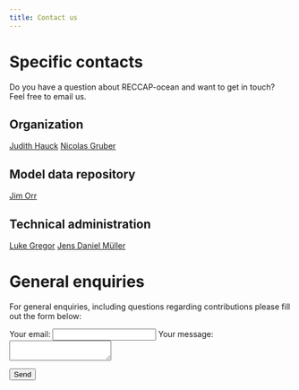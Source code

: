 ```yaml
---
title: Contact us
---
```


# Specific contacts

Do you have a question about RECCAP-ocean and want to get in touch? Feel free to email us.

## Organization
[Judith Hauck](mailto:Judith.Hauck@awi.de)
[Nicolas Gruber](mailto:nicolas.gruber@env.ethz.ch)

## Model data repository
[Jim Orr](mailto:james.orr@lsce.ipsl.fr)

## Technical administration
[Luke Gregor](mailto:luke.gregor@usys.ethz.ch)
[Jens Daniel Müller](mailto:jensdaniel.mueller@usys.ethz.ch)

# General enquiries

For general enquiries, including questions regarding contributions please fill out the form below:


<form
  action="https://formspree.io/xoqkvkjw"
  method="POST">
  <label>
    Your email:
    <input type="text" name="_replyto">
  </label>
  <label>
    Your message:
    <textarea name="message"></textarea>
  </label>

  <!-- your other form fields go here -->

  <button type="submit">Send</button>
</form>
